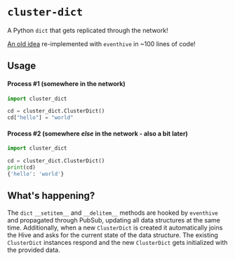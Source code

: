 # `cluster-dict`

A Python `dict` that gets replicated through the network!

[An old idea](https://github.com/operatorequals/cluster-dict) re-implemented with `eventhive` in ~100 lines of code!

## Usage

#### Process #1 (somewhere in the network)
```python
import cluster_dict

cd = cluster_dict.ClusterDict()
cd["hello"] = "world"
```

#### Process #2 (somewhere *else* in the network - also a bit later)
```python
import cluster_dict

cd = cluster_dict.ClusterDict()
print(cd)
{'hello': 'world'}
```

## What's happening?

The `dict` `__setitem__` and `__delitem__` methods are hooked by `eventhive` and propagated through PubSub, updating all data structures at the same time.
Additionally, when a new `ClusterDict` is created it automatically joins the Hive and asks for the current state of the data structure. The existing `ClusterDict` instances respond and the new `ClusterDict` gets initialized with the provided data.
